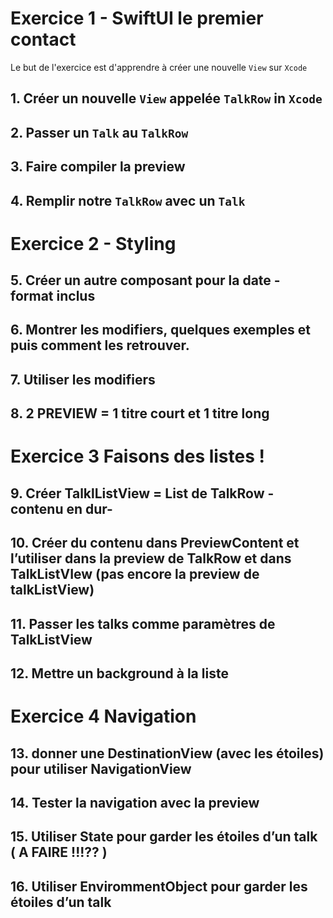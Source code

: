 # Exercice 1 - SwiftUI le premier contact

Le but de l'exercice est d'apprendre à créer une nouvelle `View` sur `Xcode`


## 1. Créer un nouvelle `View` appelée `TalkRow` in `Xcode`

## 2. Passer un `Talk` au `TalkRow`

## 3. Faire compiler la  preview

## 4. Remplir notre `TalkRow` avec un `Talk`

# Exercice 2 - Styling

## 5. Créer un autre composant pour la date - format inclus

## 6. Montrer les modifiers, quelques exemples et puis comment les retrouver.

## 7. Utiliser les modifiers

## 8. 2 PREVIEW = 1 titre court et 1 titre long

# Exercice 3 Faisons des listes !


## 9. Créer TalklListView = List de TalkRow  -contenu en dur-

## 10. Créer du contenu dans PreviewContent et l’utiliser dans la preview de TalkRow et dans TalkListVIew (pas encore la preview de talkListView)

## 11. Passer les talks comme paramètres de TalkListView

## 12. Mettre un background à la liste

# Exercice 4 Navigation

## 13. donner une DestinationView (avec les étoiles) pour utiliser NavigationView 

## 14. Tester la navigation avec la preview

## 15. Utiliser State pour garder les étoiles d’un talk  ( A FAIRE  !!!?? )
## 16. Utiliser EnvirommentObject pour garder  les étoiles d’un talk

